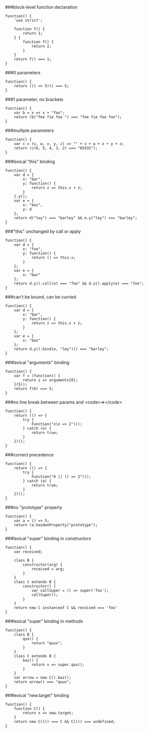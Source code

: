 ###block-level function declaration
          
```
function() {
    'use strict';

    function f() {
        return 1;
    } {
        function f() {
            return 2;
        }
    }
    return f() === 1;
}
```
###0 parameters
          
```
function() {
    return (() => 5)() === 5;
}
```
###1 parameter, no brackets
          
```
function() {
    var b = x => x + "foo";
    return (b("fee fie foe ") === "fee fie foe foo");
}
```
###multiple parameters
          
```
function() {
    var c = (v, w, x, y, z) => "" + v + w + x + y + z;
    return (c(6, 5, 4, 3, 2) === "65432");
}
```
###lexical &quot;this&quot; binding
          
```
function() {
    var d = {
        x: "bar",
        y: function() {
            return z => this.x + z;
        }
    }.y();
    var e = {
        x: "baz",
        y: d
    };
    return d("ley") === "barley" && e.y("ley") === "barley";
}
```
###&quot;this&quot; unchanged by call or apply
          
```
function() {
    var d = {
        x: "foo",
        y: function() {
            return () => this.x;
        }
    };
    var e = {
        x: "bar"
    };
    return d.y().call(e) === "foo" && d.y().apply(e) === "foo";
}
```
###can't be bound, can be curried
          
```
function() {
    var d = {
        x: "bar",
        y: function() {
            return z => this.x + z;
        }
    };
    var e = {
        x: "baz"
    };
    return d.y().bind(e, "ley")() === "barley";
}
```
###lexical &quot;arguments&quot; binding
          
```
function() {
    var f = (function() {
        return z => arguments[0];
    }(5));
    return f(6) === 5;
}
```
###no line break between params and &lt;code&gt;=&gt;&lt;/code&gt;
          
```
function() {
    return (() => {
        try {
            Function("x\n => 2")();
        } catch (e) {
            return true;
        }
    })();
}
```
###correct precedence
          
```
function() {
    return (() => {
        try {
            Function("0 || () => 2")();
        } catch (e) {
            return true;
        }
    })();
}
```
###no &quot;prototype&quot; property
          
```
function() {
    var a = () => 5;
    return !a.hasOwnProperty("prototype");
}
```
###lexical &quot;super&quot; binding in constructors
          
```
function() {
    var received;

    class B {
        constructor(arg) {
            received = arg;
        }
    }
    class C extends B {
        constructor() {
            var callSuper = () => super('foo');
            callSuper();
        }
    }
    return new C instanceof C && received === 'foo'
}
```
###lexical &quot;super&quot; binding in methods
          
```
function() {
    class B {
        qux() {
            return "quux";
        }
    }
    class C extends B {
        baz() {
            return x => super.qux();
        }
    }
    var arrow = new C().baz();
    return arrow() === "quux";
}
```
###lexical &quot;new.target&quot; binding
          
```
function() {
    function C() {
        return x => new.target;
    }
    return new C()() === C && C()() === undefined;
}
```
